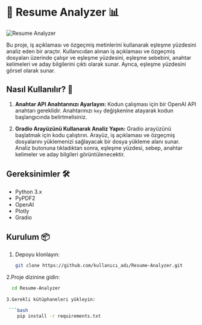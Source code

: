 # 📄 Resume Analyzer 📊

![Resume Analyzer](https://r.resimlink.com/BKHJ4.png)

Bu proje, iş açıklaması ve özgeçmiş metinlerini kullanarak eşleşme yüzdesini analiz eden bir araçtır. Kullanıcıdan alınan iş açıklaması ve özgeçmiş dosyaları üzerinde çalışır ve eşleşme yüzdesini, eşleşme sebebini, anahtar kelimeleri ve aday bilgilerini çıktı olarak sunar. Ayrıca, eşleşme yüzdesini görsel olarak sunar.

## Nasıl Kullanılır? 🚀

1. **Anahtar API Anahtarınızı Ayarlayın:**
   Kodun çalışması için bir OpenAI API anahtarı gereklidir. Anahtarınızı `key` değişkenine atayarak kodun başlangıcında belirtmelisiniz.

2. **Gradio Arayüzünü Kullanarak Analiz Yapın:**
   Gradio arayüzünü başlatmak için kodu çalıştırın. Arayüz, iş açıklaması ve özgeçmiş dosyalarını yüklemenizi sağlayacak bir dosya yükleme alanı sunar. Analiz butonuna tıkladıktan sonra, eşleşme yüzdesi, sebep, anahtar kelimeler ve aday bilgileri görüntülenecektir.

## Gereksinimler 🛠️

- Python 3.x
- PyPDF2
- OpenAI
- Plotly
- Gradio

## Kurulum 📦

1. Depoyu klonlayın:

   ```bash
   git clone https://github.com/kullanıcı_adı/Resume-Analyzer.git

  2.Proje dizinine gidin:
  ```bash
    cd Resume-Analyzer
       
  3.Gerekli kütüphaneleri yükleyin:

   ```bash
      pip install -r requirements.txt


